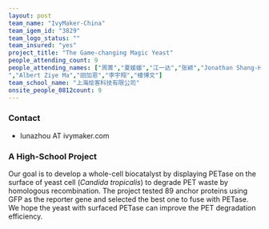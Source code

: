 ```yaml
---
layout: post
team_name: "IvyMaker-China"
team_igem_id: "3829"
team_logo_status: ""
team_insured: "yes"
project_title: "The Game-changing Magic Yeast"
people_attending_count: 9
people_attending_names: ["周菁","夏媛媛","江一达","张颖","Jonathan Shang-Hong Ji
","Albert Ziye Ma","田加恩","李宇翔","楼博文"]
team_school_name: "上海烩客科技有限公司"
onsite_people_0812count: 9
---
```



### Contact
* lunazhou AT ivymaker.com

### A High-School Project

Our goal is to develop a whole-cell biocatalyst by displaying PETase on the surface of yeast cell (*Candida tropicalis*) to degrade PET waste by homologous recombination. The project tested 89 anchor proteins using GFP as the reporter gene and selected the best one to fuse with PETase. We hope the yeast with surfaced PETase can improve the PET degradation efficiency.
